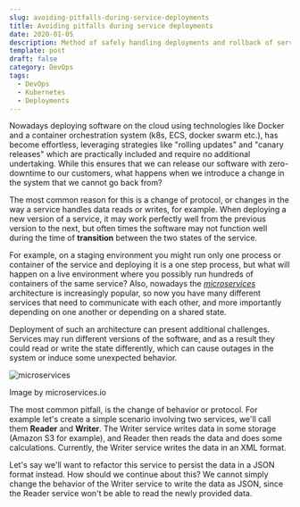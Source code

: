 ```yaml
---
slug: avoiding-pitfalls-during-service-deployments
title: Avoiding pitfalls during service deployments
date: 2020-01-05
description: Method of safely handling deployments and rollback of services.
template: post
draft: false
category: DevOps
tags:
  - DevOps
  - Kubernetes
  - Deployments
---
```


Nowadays deploying software on the cloud using technologies like Docker and a container orchestration system (k8s, ECS, docker swarm etc.), has become effortless, leveraging strategies like "rolling updates" and "canary releases" which are practically included and require no additional undertaking. While this ensures that we can release our software with zero-downtime to our customers, what happens when we introduce a change in the system that we cannot go back from? 

The most common reason for this is a change of protocol, or changes in the way a service handles data reads or writes, for example. When deploying a new version of a service, it may work perfectly well from the previous version to the next, but often times the software may not function well during the time of **transition** between the two states of the service.

For example, on a staging environment you might run only one process or container of the service and deploying it is a one step process, but what will happen on a live environment where you possibly run hundreds of containers of the same service? Also, nowadays the [*microservices*](https://microservices.io/) architecture is increasingly popular, so now you have many different services that need to communicate with each other, and more importantly depending on one another or depending on a shared state.

Deployment of such an architecture can present additional challenges. Services may run different versions of the software, and as a result they could read or write the state differently, which can cause outages in the system or induce some unexpected behavior.

![microservices](https://microservices.io/i/Microservice_Architecture.png)
<figcaption>Image by microservices.io</figcaption>

The most common pitfall, is the change of behavior or protocol. For example let's create a simple scenario involving two services, we'll call them **Reader** and **Writer**. The Writer service writes data in some storage (Amazon S3 for example), and Reader then reads the data and does some calculations. Currently, the Writer service writes the data in an XML format. 

Let's say we'll want to refactor this service to persist the data in a JSON format instead. How should we continue about this? We cannot simply change the behavior of the Writer service to write the data as JSON, since the Reader service won't be able to read the newly provided data.
